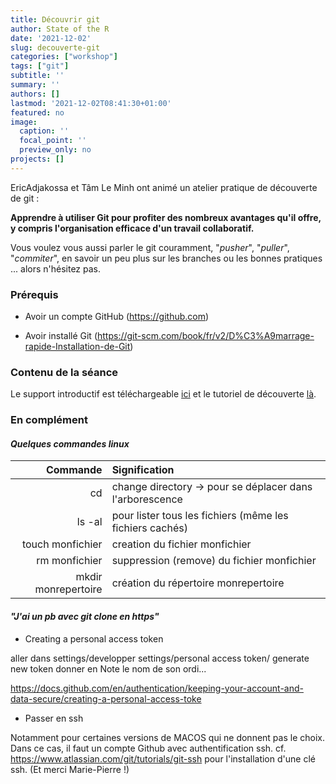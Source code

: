 ```yaml
---
title: Découvrir git
author: State of the R
date: '2021-12-02'
slug: decouverte-git
categories: ["workshop"]
tags: ["git"]
subtitle: ''
summary: ''
authors: []
lastmod: '2021-12-02T08:41:30+01:00'
featured: no
image:
  caption: ''
  focal_point: ''
  preview_only: no
projects: []
---
```


EricAdjakossa et Tâm Le Minh ont animé un atelier pratique de découverte de git :

 **Apprendre à utiliser Git pour profiter des nombreux avantages qu'il offre, y compris l'organisation efficace d'un travail collaboratif.**


Vous voulez vous aussi parler le git couramment, "_pusher_", "_puller_", "_commiter_", en savoir un peu plus sur les branches ou les bonnes pratiques ... alors n'hésitez pas.

### Prérequis

- Avoir un compte GitHub (https://github.com)

- Avoir installé Git (https://git-scm.com/book/fr/v2/D%C3%A9marrage-rapide-Installation-de-Git)

### Contenu de la séance

Le support introductif est téléchargeable [ici](../../post/decouverte_git/PresentationHappyRGit.pdf) et le tutoriel de découverte  [là](../../post/decouverte_git/TutoGit.pdf).

### En complément

#### _Quelques commandes linux_

| Commande | Signification |
|-------:|:-------|
| cd | change directory -> pour se déplacer dans l'arborescence |
| ls -al | pour lister tous les fichiers (même les fichiers cachés) |
| touch monfichier |  creation du fichier monfichier | 
| rm monfichier |  suppression (remove) du fichier monfichier | 
| mkdir monrepertoire |  création du répertoire monrepertoire | 

#### _"J'ai un pb avec git clone en https"_

- Creating a personal access token

aller dans settings/developper settings/personal access token/ 
generate new token 
donner en Note le nom de son ordi...

https://docs.github.com/en/authentication/keeping-your-account-and-data-secure/creating-a-personal-access-toke

- Passer en ssh

Notamment pour certaines versions de MACOS qui ne donnent pas le choix. Dans ce cas, il faut un compte Github avec authentification ssh. cf. https://www.atlassian.com/git/tutorials/git-ssh pour l'installation d'une clé ssh. (Et merci Marie-Pierre !)



